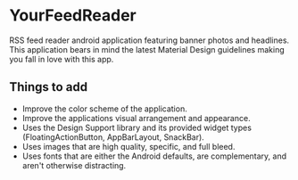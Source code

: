 # YourFeedReader
RSS feed reader android application featuring banner photos and headlines. This application bears in mind the latest Material Design guidelines making you fall in love with this app.

## Things to add
 - Improve the color scheme of the application.
 - Improve the applications visual arrangement and appearance.
 - Uses the Design Support library and its provided widget types (FloatingActionButton, AppBarLayout, SnackBar).
 - Uses images that are high quality, specific, and full bleed.
 - Uses fonts that are either the Android defaults, are complementary, and aren't otherwise distracting.
